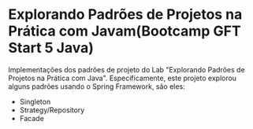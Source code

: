 # Explorando Padrões de Projetos na Prática com Javam(Bootcamp GFT Start 5 Java)

Implementações dos padrões de projeto do Lab "Explorando Padrões de Projetos na Prática com Java". Especificamente, este projeto explorou alguns padrões usando o Spring Framework, são eles:
- Singleton
- Strategy/Repository
- Facade
